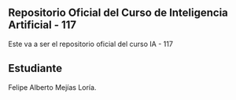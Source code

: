 ## Repositorio Oficial del Curso de Inteligencia Artificial - 117

Este va a ser el repositorio oficial del curso IA - 117

## Estudiante

Felipe Alberto Mejías Loría.

